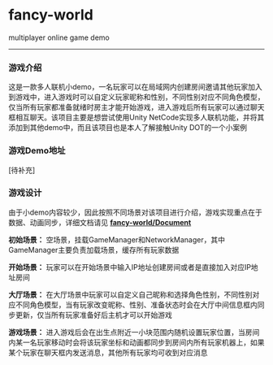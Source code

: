 # fancy-world
multiplayer online game demo

---

### 游戏介绍
这是一款多人联机小demo，一名玩家可以在局域网内创建房间邀请其他玩家加入到游戏中，进入游戏时可以自定义玩家昵称和性别，不同性别对应不同角色模型，仅当所有玩家都准备就绪时房主才能开始游戏，进入游戏后所有玩家可以通过聊天框相互聊天。该项目主要是想尝试使用Unity NetCode实现多人联机功能，并将其添加到其他demo中，而且该项目也是本人了解接触Unity DOT的一个小案例

### 游戏Demo地址

[待补充]

### 游戏设计
由于小demo内容较少，因此按照不同场景对该项目进行介绍，游戏实现重点在于数据、动画同步，详细文档请见 **[fancy-world/Document](./Document/)**

**初始场景：** 空场景，挂载GameManager和NetworkManager，其中GameManager主要负责加载场景，缓存所有玩家数据

**开始场景：** 玩家可以在开始场景中输入IP地址创建房间或者是直接加入对应IP地址房间

**大厅场景：** 在大厅场景中玩家可以自定义自己昵称和选择角色性别，不同性别对应不同角色模型，当有玩家改变昵称、性别、准备状态时会在大厅中间信息框内同步更新，仅当所有玩家准备好后主机才可以开始游戏

**游戏场景：** 进入游戏后会在出生点附近一小块范围内随机设置玩家位置，当房间内某一名玩家移动时会将该玩家坐标和动画都同步到房间内所有玩家机器上，如果某个玩家在聊天框内发送消息，其他所有玩家均可收到对应消息
